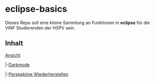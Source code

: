 # eclipse-basics

Dieses Repo soll eine kleine Sammlung an Funktionen in **eclipse** für die VINF Studierenden der HSPV sein.

## Inhalt
[Ansicht](Ansicht.md)

|-[Darkmode](Ansicht.md#darkmode)

|-[Perspektive Wiederherstellen](Ansicht.md#perspektive)
